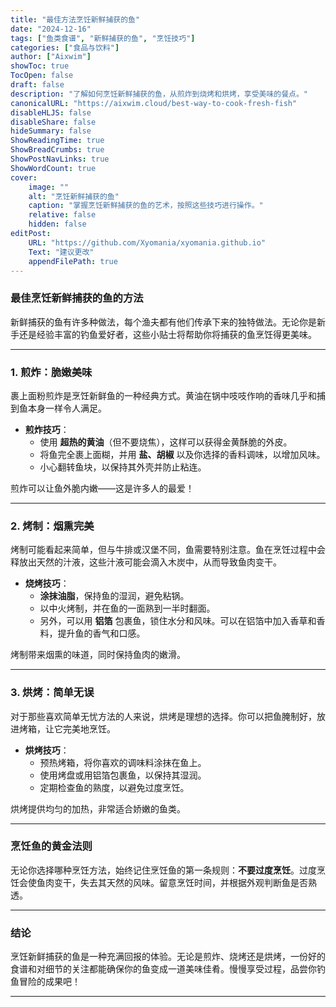 ```yaml
---
title: "最佳方法烹饪新鲜捕获的鱼"
date: "2024-12-16"
tags: ["鱼类食谱", "新鲜捕获的鱼", "烹饪技巧"]
categories: ["食品与饮料"]
author: ["Aixwim"]
showToc: true
TocOpen: false
draft: false
description: "了解如何烹饪新鲜捕获的鱼，从煎炸到烧烤和烘烤，享受美味的餐点。"
canonicalURL: "https://aixwim.cloud/best-way-to-cook-fresh-fish"
disableHLJS: false
disableShare: false
hideSummary: false
ShowReadingTime: true
ShowBreadCrumbs: true
ShowPostNavLinks: true
ShowWordCount: true
cover:
    image: ""
    alt: "烹饪新鲜捕获的鱼"
    caption: "掌握烹饪新鲜捕获的鱼的艺术，按照这些技巧进行操作。"
    relative: false
    hidden: false
editPost:
    URL: "https://github.com/Xyomania/xyomania.github.io"
    Text: "建议更改"
    appendFilePath: true
---
```


### 最佳烹饪新鲜捕获的鱼的方法

新鲜捕获的鱼有许多种做法，每个渔夫都有他们传承下来的独特做法。无论你是新手还是经验丰富的钓鱼爱好者，这些小贴士将帮助你将捕获的鱼烹饪得更美味。

---

### 1. 煎炸：脆嫩美味

裹上面粉煎炸是烹饪新鲜鱼的一种经典方式。黄油在锅中吱吱作响的香味几乎和捕到鱼本身一样令人满足。

- **煎炸技巧**：
  - 使用 **超热的黄油**（但不要烧焦），这样可以获得金黄酥脆的外皮。
  - 将鱼完全裹上面糊，并用 **盐、胡椒** 以及你选择的香料调味，以增加风味。
  - 小心翻转鱼块，以保持其外壳并防止粘连。

煎炸可以让鱼外脆内嫩——这是许多人的最爱！

---

### 2. 烤制：烟熏完美

烤制可能看起来简单，但与牛排或汉堡不同，鱼需要特别注意。鱼在烹饪过程中会释放出天然的汁液，这些汁液可能会滴入木炭中，从而导致鱼肉变干。

- **烧烤技巧**：
  - **涂抹油脂**，保持鱼的湿润，避免粘锅。
  - 以中火烤制，并在鱼的一面熟到一半时翻面。
  - 另外，可以用 **铝箔** 包裹鱼，锁住水分和风味。可以在铝箔中加入香草和香料，提升鱼的香气和口感。

烤制带来烟熏的味道，同时保持鱼肉的嫩滑。

---

### 3. 烘烤：简单无误

对于那些喜欢简单无忧方法的人来说，烘烤是理想的选择。你可以把鱼腌制好，放进烤箱，让它完美地烹饪。

- **烘烤技巧**：
  - 预热烤箱，将你喜欢的调味料涂抹在鱼上。
  - 使用烤盘或用铝箔包裹鱼，以保持其湿润。
  - 定期检查鱼的熟度，以避免过度烹饪。

烘烤提供均匀的加热，非常适合娇嫩的鱼类。

---

### 烹饪鱼的黄金法则

无论你选择哪种烹饪方法，始终记住烹饪鱼的第一条规则：**不要过度烹饪**。过度烹饪会使鱼肉变干，失去其天然的风味。留意烹饪时间，并根据外观判断鱼是否熟透。

---

### 结论

烹饪新鲜捕获的鱼是一种充满回报的体验。无论是煎炸、烧烤还是烘烤，一份好的食谱和对细节的关注都能确保你的鱼变成一道美味佳肴。慢慢享受过程，品尝你钓鱼冒险的成果吧！

---
